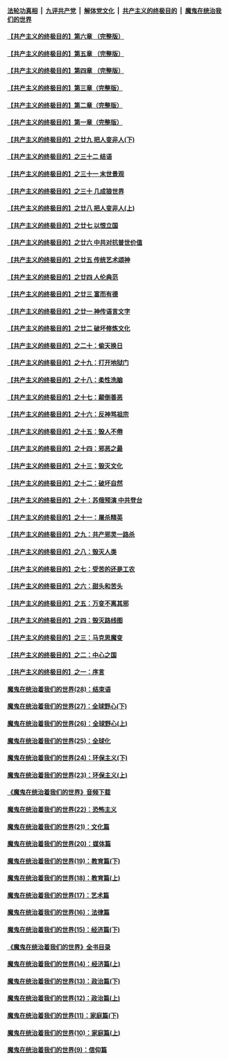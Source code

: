 ####  [法轮功真相](../../../../basic/blob/master/README.md?t=06231602) &nbsp;|&nbsp; [九评共产党](../../../../9ping.md/blob/master/README.md?t=06231602) &nbsp;|&nbsp; [解体党文化](../../../../jtdwh.md/blob/master/README.md?t=06231602)  &nbsp;|&nbsp; [共产主义的终极目的](../../../../gczydzjmd.md/blob/master/README.md?t=06231602) &nbsp;|&nbsp; [魔鬼在统治我们的世界](../../../../mgztzwmdsj.md/blob/master/README.md?t=06231602) 

#### [【共产主义的终极目的】第六章 （完整版）](../pages/nsc422/n11428913.md?t=06231602) 

#### [【共产主义的终极目的】第五章 （完整版）](../pages/nsc422/n11428912.md?t=06231602) 

#### [【共产主义的终极目的】第四章 （完整版）](../pages/nsc422/n11428907.md?t=06231602) 

#### [【共产主义的终极目的】第三章（完整版）](../pages/nsc422/n11428848.md?t=06231602) 

#### [【共产主义的终极目的】第二章（完整版）](../pages/nsc422/n11428831.md?t=06231602) 

#### [【共产主义的终极目的】第一章（完整版）](../pages/nsc422/n11417651.md?t=06231602) 

#### [【共产主义的终极目的】之廿九 把人变非人(下)](../pages/nsc422/n11344140.md?t=06231602) 

#### [【共产主义的终极目的】之三十二 结语](../pages/nsc422/n11360535.md?t=06231602) 

#### [【共产主义的终极目的】之三十一 末世景观](../pages/nsc422/n11351129.md?t=06231602) 

#### [【共产主义的终极目的】之三十 几成狼世界](../pages/nsc422/n11348280.md?t=06231602) 

#### [【共产主义的终极目的】之廿八 把人变非人(上)](../pages/nsc422/n11340492.md?t=06231602) 

#### [【共产主义的终极目的】之廿七 以恨立国](../pages/nsc422/n11336944.md?t=06231602) 

#### [【共产主义的终极目的】之廿六 中共对抗普世价值](../pages/nsc422/n11324785.md?t=06231602) 

#### [【共产主义的终极目的】之廿五 传统艺术颂神](../pages/nsc422/n11296396.md?t=06231602) 

#### [【共产主义的终极目的】之廿四 人伦典范](../pages/nsc422/n11296397.md?t=06231602) 

#### [【共产主义的终极目的】之廿三 富而有德](../pages/nsc422/n11283598.md?t=06231602) 

#### [【共产主义的终极目的】之廿一 神传语言文字](../pages/nsc422/n11263265.md?t=06231602) 

#### [【共产主义的终极目的】之廿二 破坏修炼文化](../pages/nsc422/n11245728.md?t=06231602) 

#### [【共产主义的终极目的】之二十：偷天换日](../pages/nsc422/n11238846.md?t=06231602) 

#### [【共产主义的终极目的】之十九：打开地狱门](../pages/nsc422/n11206376.md?t=06231602) 

#### [【共产主义的终极目的】之十八：柔性洗脑](../pages/nsc422/n11199994.md?t=06231602) 

#### [【共产主义的终极目的】之十七：颠倒善恶](../pages/nsc422/n11179782.md?t=06231602) 

#### [【共产主义的终极目的】之十六：反神骂祖宗](../pages/nsc422/n11166798.md?t=06231602) 

#### [【共产主义的终极目的】之十五：毁人不倦](../pages/nsc422/n11166792.md?t=06231602) 

#### [【共产主义的终极目的】之十四：邪恶之最](../pages/nsc422/n11150249.md?t=06231602) 

#### [【共产主义的终极目的】之十三：毁灭文化](../pages/nsc422/n11135227.md?t=06231602) 

#### [【共产主义的终极目的】之十二：破坏自然](../pages/nsc422/n11135214.md?t=06231602) 

#### [【共产主义的终极目的】之十：苏俄预演 中共登台](../pages/nsc422/n11118424.md?t=06231602) 

#### [【共产主义的终极目的】之十一：屠杀精英](../pages/nsc422/n11118442.md?t=06231602) 

#### [【共产主义的终极目的】之九：共产邪灵一路杀](../pages/nsc422/n11114139.md?t=06231602) 

#### [【共产主义的终极目的】之八：毁灭人类](../pages/nsc422/n11108503.md?t=06231602) 

#### [【共产主义的终极目的】之七：受苦的还是工农](../pages/nsc422/n11101809.md?t=06231602) 

#### [【共产主义的终极目的】之六：甜头和苦头](../pages/nsc422/n11096971.md?t=06231602) 

#### [【共产主义的终极目的】之五：万变不离其邪](../pages/nsc422/n11091285.md?t=06231602) 

#### [【共产主义的终极目的】之四：毁灭路线图](../pages/nsc422/n11086284.md?t=06231602) 

#### [【共产主义的终极目的】之三：马克思魔变](../pages/nsc422/n11061941.md?t=06231602) 

#### [【共产主义的终极目的】之二：中心之国](../pages/nsc422/n11047728.md?t=06231602) 

#### [【共产主义的终极目的】之一：序言](../pages/nsc422/n11086077.md?t=06231602) 

#### [魔鬼在统治着我们的世界(28)：结束语](../pages/nsc422/n10936246.md?t=06231602) 

#### [魔鬼在统治着我们的世界(27)：全球野心(下)](../pages/nsc422/n10928319.md?t=06231602) 

#### [魔鬼在统治着我们的世界(26)：全球野心(上)](../pages/nsc422/n10900318.md?t=06231602) 

#### [魔鬼在统治着我们的世界(25)：全球化](../pages/nsc422/n10788205.md?t=06231602) 

#### [魔鬼在统治着我们的世界(24)：环保主义(下)](../pages/nsc422/n10695307.md?t=06231602) 

#### [魔鬼在统治着我们的世界(23)：环保主义(上)](../pages/nsc422/n10688613.md?t=06231602) 

#### [《魔鬼在统治着我们的世界》音频下载](../pages/nsc422/n10635553.md?t=06231602) 

#### [魔鬼在统治着我们的世界(22)：恐怖主义](../pages/nsc422/n10614727.md?t=06231602) 

#### [魔鬼在统治着我们的世界(21)：文化篇](../pages/nsc422/n10597706.md?t=06231602) 

#### [魔鬼在统治着我们的世界(20)：媒体篇](../pages/nsc422/n10586579.md?t=06231602) 

#### [魔鬼在统治着我们的世界(19)：教育篇(下)](../pages/nsc422/n10564808.md?t=06231602) 

#### [魔鬼在统治着我们的世界(18)：教育篇(上)](../pages/nsc422/n10526970.md?t=06231602) 

#### [魔鬼在统治着我们的世界(17)：艺术篇](../pages/nsc422/n10499093.md?t=06231602) 

#### [魔鬼在统治着我们的世界(16)：法律篇](../pages/nsc422/n10485969.md?t=06231602) 

#### [魔鬼在统治着我们的世界(15)：经济篇(下)](../pages/nsc422/n10469975.md?t=06231602) 

#### [《魔鬼在统治着我们的世界》全书目录](../pages/nsc422/n10464261.md?t=06231602) 

#### [魔鬼在统治着我们的世界(14)：经济篇(上)](../pages/nsc422/n10457370.md?t=06231602) 

#### [魔鬼在统治着我们的世界(13)：政治篇(下)](../pages/nsc422/n10448270.md?t=06231602) 

#### [魔鬼在统治着我们的世界(12)：政治篇(上)](../pages/nsc422/n10444576.md?t=06231602) 

#### [魔鬼在统治着我们的世界(11)：家庭篇(下)](../pages/nsc422/n10440961.md?t=06231602) 

#### [魔鬼在统治着我们的世界(10)：家庭篇(上)](../pages/nsc422/n10435448.md?t=06231602) 

#### [魔鬼在统治着我们的世界(9)：信仰篇](../pages/nsc422/n10432159.md?t=06231602) 


